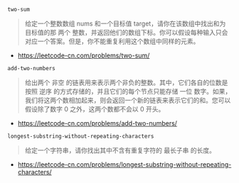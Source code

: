 
`two-sum`
> 给定一个整数数组 nums 和一个目标值 target，请你在该数组中找出和为目标值的那 两个 整数，并返回他们的数组下标。你可以假设每种输入只会对应一个答案。但是，你不能重复利用这个数组中同样的元素。
- https://leetcode-cn.com/problems/two-sum/

`add-two-numbers`
> 给出两个 非空 的链表用来表示两个非负的整数。其中，它们各自的位数是按照 逆序 的方式存储的，并且它们的每个节点只能存储 一位 数字。如果，我们将这两个数相加起来，则会返回一个新的链表来表示它们的和。您可以假设除了数字 0 之外，这两个数都不会以 0 开头。
- https://leetcode-cn.com/problems/add-two-numbers/

`longest-substring-without-repeating-characters`
> 给定一个字符串，请你找出其中不含有重复字符的 最长子串 的长度。
- https://leetcode-cn.com/problems/longest-substring-without-repeating-characters/
